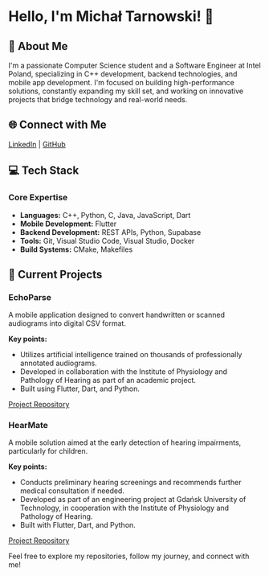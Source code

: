 # Hello, I'm Michał Tarnowski! 👋

## 🚀 About Me

I'm a passionate Computer Science student and a Software Engineer at Intel Poland, specializing in C++ development, backend technologies, and mobile app development. I'm focused on building high-performance solutions, constantly expanding my skill set, and working on innovative projects that bridge technology and real-world needs.

## 🌐 Connect with Me

[LinkedIn](your-linkedin-url) | [GitHub](your-github-url)

## 💻 Tech Stack

### Core Expertise
- **Languages:** C++, Python, C, Java, JavaScript, Dart
- **Mobile Development:** Flutter
- **Backend Development:** REST APIs, Python, Supabase
- **Tools:** Git, Visual Studio Code, Visual Studio, Docker
- **Build Systems:** CMake, Makefiles

## 📂 Current Projects

### EchoParse
A mobile application designed to convert handwritten or scanned audiograms into digital CSV format.

**Key points:**
- Utilizes artificial intelligence trained on thousands of professionally annotated audiograms.
- Developed in collaboration with the Institute of Physiology and Pathology of Hearing as part of an academic project.
- Built using Flutter, Dart, and Python.

[Project Repository](echo-parse-repo-url)

### HearMate
A mobile solution aimed at the early detection of hearing impairments, particularly for children.

**Key points:**
- Conducts preliminary hearing screenings and recommends further medical consultation if needed.
- Developed as part of an engineering project at Gdańsk University of Technology, in cooperation with the Institute of Physiology and Pathology of Hearing.
- Built with Flutter, Dart, and Python.

[Project Repository](hearmate-repo-url)

Feel free to explore my repositories, follow my journey, and connect with me!
